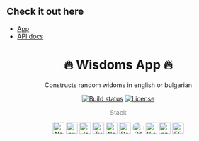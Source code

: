 ## Check it out here

- [App](https://wisdoms-nest-production.up.railway.app/)
- [API docs](https://wisdoms-nest-production.up.railway.app/api)

<div align="center">
    <h1>🔥 Wisdoms App 🔥</h1>
	<p>Constructs random widoms in english or bulgarian</p>
    <a href="https://github.com/petarzarkov/wisdoms-nest/actions/"><img src="https://github.com/petarzarkov/wisdoms-nest/actions/workflows/build.yml/badge.svg?branch=main" alt="Build status"></a>
	<a href="https://github.com/petarzarkov/wisdoms-nest/blob/main/LICENSE"><img src="https://img.shields.io/github/license/petarzarkov/wisdoms-nest" alt="License"></a>
    <p style="color: gray;">Stack</p>
    <a href="https://nestjs.com/" title="NestJS"><img src="https://nestjs.com/favicon.264d6486.ico" alt="NestJS" width="26px" height="26px"></a>
    <a href="https://pnpm.io/" target="blank"><img title="pnpm" alt="pnpm" width="26" src="https://pnpm.io/img/favicon.png" /></a>
    <a href="https://www.javascript.com/"><img title="JavaScript" alt="JavaScript" width="26px" height="26px" src="https://github.com/get-icon/geticon/raw/master/icons/javascript.svg" /></a>
    <a href="https://www.typescriptlang.org/"><img title="Typescript" alt="Typescript" width="26px" height="26px" src="https://github.com/get-icon/geticon/raw/master/icons/typescript-icon.svg" /></a>
    <a href="https://nodejs.org/en/"><img title="NodeJS" alt="NodeJS" width="26px" height="26px" src="https://github.com/get-icon/geticon/raw/master/icons/nodejs-icon.svg" /></a>
    <a href="https://www.docker.com/"><img title="Docker" alt="Docker" width="26px" height="26px" src="https://github.com/get-icon/geticon/raw/master/icons/docker-icon.svg" /></a>
    <a href="https://github.com/" title="Github"><img src="https://github.com/get-icon/geticon/raw/master/icons/github-icon.svg" alt="Github" width="26px" height="26px" style="background-color: white; border-radius: 12px;"></a>
    <a href="https://code.visualstudio.com/" title="Visual Studio Code"><img src="https://github.com/get-icon/geticon/raw/master/icons/visual-studio-code.svg" alt="Visual Studio Code" width="26px" height="26px"></a>
    <a href="https://www.npmjs.com/" title="npm"><img src="https://github.com/get-icon/geticon/raw/master/icons/npm.svg" alt="npm" width="26px" height="26px"></a>
    <a href="https://eslint.org/" title="ESLint"><img src="https://github.com/get-icon/geticon/raw/master/icons/eslint.svg" alt="ESLint" width="26px" height="26px"></a>
</div>
